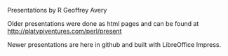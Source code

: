 Presentations by R Geoffrey Avery

Older presentations were done as html pages and can be found at
  http://platypiventures.com/perl/present

Newer presentations are here in github and built with LibreOffice Impress.


